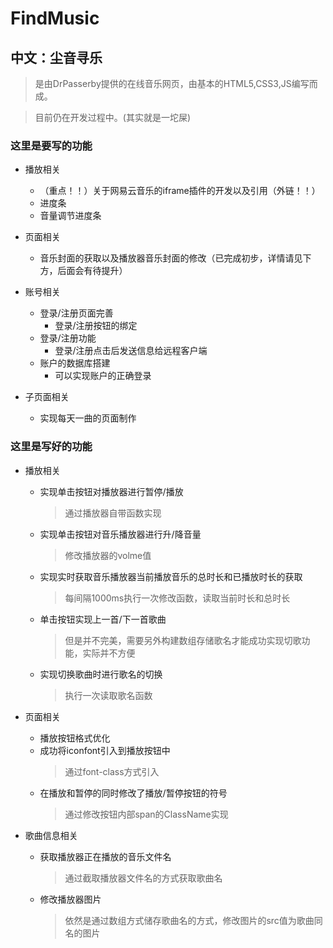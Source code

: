 # FindMusic
## 中文：尘音寻乐

>是由DrPasserby提供的在线音乐网页，由基本的HTML5,CSS3,JS编写而成。

>目前仍在开发过程中。(其实就是一坨屎)



### 这里是要写的功能
+ 播放相关
    + （重点！！）关于网易云音乐的iframe插件的开发以及引用（外链！！）
    + 进度条
    + 音量调节进度条

+ 页面相关
    + 音乐封面的获取以及播放器音乐封面的修改（已完成初步，详情请见下方，后面会有待提升）

+ 账号相关
    + 登录/注册页面完善
        + 登录/注册按钮的绑定
    + 登录/注册功能
        + 登录/注册点击后发送信息给远程客户端
    + 账户的数据库搭建
        + 可以实现账户的正确登录

+ 子页面相关
    + 实现每天一曲的页面制作

### 这里是写好的功能
+ 播放相关
    + 实现单击按钮对播放器进行暂停/播放
        >通过播放器自带函数实现
    + 实现单击按钮对音乐播放器进行升/降音量
        >修改播放器的volme值
    + 实现实时获取音乐播放器当前播放音乐的总时长和已播放时长的获取
        >每间隔1000ms执行一次修改函数，读取当前时长和总时长
    + 单击按钮实现上一首/下一首歌曲
        >但是并不完美，需要另外构建数组存储歌名才能成功实现切歌功能，实际并不方便
    + 实现切换歌曲时进行歌名的切换
        >执行一次读取歌名函数
    

+ 页面相关
    + 播放按钮格式优化
    + 成功将iconfont引入到播放按钮中
        >通过font-class方式引入
    + 在播放和暂停的同时修改了播放/暂停按钮的符号
        >通过修改按钮内部span的ClassName实现

+ 歌曲信息相关
    + 获取播放器正在播放的音乐文件名
        >通过截取播放器文件名的方式获取歌曲名
    + 修改播放器图片
        >依然是通过数组方式储存歌曲名的方式，修改图片的src值为歌曲同名的图片